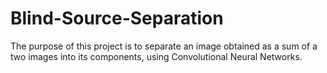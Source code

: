 # Blind-Source-Separation
The purpose of this project is to separate an image obtained as a sum of a two images into its components, using Convolutional Neural Networks.
